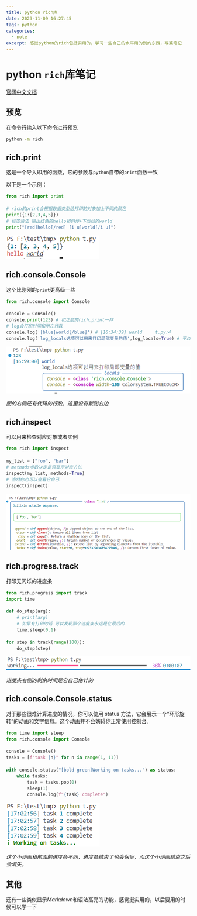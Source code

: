```yaml
---
title: python rich库
date: 2023-11-09 16:27:45
tags: python
categories: 
  - note
excerpt: 感觉python的rich包挺实用的，学习一些自己的水平用的到的东西，写篇笔记
---
```


# python `rich`库笔记

[官网中文文档](https://github.com/textualize/rich/blob/master/README.cn.md)

## 预览

在命令行输入以下命令进行预览

```sh
python -m rich
```

## rich.print

这是一个导入即用的函数，它的参数与`python`自带的`print`函数一致

以下是一个示例：

```python
from rich import print

# rich的print会根据数据类型给打印的对象加上不同的颜色
print({1:[2,3,4,5]})
# 标签语法 输出红色的hello和斜体+下划线的world
print("[red]hello[/red] [i u]world[/i u]")

```

![](python-rich/fig1.png)

## rich.console.Console

这个比刚刚的`print`更高级一些

```python
from rich.console import Console

console = Console()
console.print(123) # 和之前的rich.print一样
# log会打印时间和所在行数
console.log('[blue]world[/blue]') # [16:34:39] world     t.py:4
console.log('log_locals选项可以用来打印局部变量的值',log_locals=True) # 不过还是觉得需要看什么变量就直接打印就行了
```

![](python-rich/fig2.png)

*图的右侧还有代码的行数，这里没有截到右边*

## rich.inspect

可以用来检查对应对象或者实例

```python
from rich import inspect

my_list = ["foo", "bar"]
# methods参数决定是否显示对应方法
inspect(my_list, methods=True)
# 当然你也可以查看它自己
inspect(inspect)
```

![](python-rich/fig3.png)

## rich.progress.track

打印无闪烁的进度条

```python
from rich.progress import track
import time

def do_step(arg):
    # print(arg)
    # 如果有打印的话 可以发现那个进度条永远是在最后的
    time.sleep(0.1)

for step in track(range(100)):
    do_step(step)
```

![](python-rich/fig4.png)

*进度条右侧的剩余时间是它自己估计的*

## rich.console.Console.status

对于那些很难计算进度的情况，你可以使用 status 方法，它会展示一个“环形旋转”的动画和文字信息。这个动画并不会妨碍你正常使用控制台。

```python
from time import sleep
from rich.console import Console

console = Console()
tasks = [f"task {n}" for n in range(1, 11)]

with console.status("[bold green]Working on tasks...") as status:
    while tasks:
        task = tasks.pop(0)
        sleep(1)
        console.log(f"{task} complete")
```

![](python-rich/fig5.png)

*这个小动画和前面的进度条不同，进度条结束了也会保留，而这个小动画结束之后会消失。*

## 其他

还有一些类似显示$Markdown$和语法高亮的功能，感觉挺实用的，以后要用的时候可以学一下
